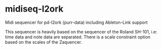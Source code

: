 # midiseq-l2ork
Midi sequencer for pd-l2ork (purr-data) including Ableton-Link support

This sequencer is heavily based on the sequencer of the Roland SH-101, i.e: time data and note data are separated.
There is a scale constraint option based on the scales of the Zaquencer.
